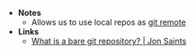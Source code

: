 - **Notes**
	- Allows us to use local repos as [git remote](Git/git%20remote.md)
- **Links**
	- [What is a bare git repository? | Jon Saints](https://www.saintsjd.com/2011/01/what-is-a-bare-git-repository/)